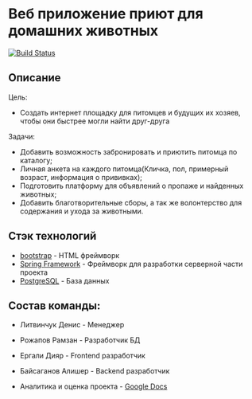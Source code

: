 # Веб приложение приют для домашних животных


[![Build Status](https://travis-ci.org/joemccann/dillinger.svg?branch=master)](https://travis-ci.org/joemccann/dillinger)

## Описание
Цель: 
- Cоздать интернет площадку для питомцев и будущих их хозяев, чтобы они быстрее могли найти друг-друга

Задачи:
- Добавить возможность забронировать и приютить питомца по каталогу;
- Личная анкета на каждого питомца(Кличка, пол, примерный возраст, информация о прививках);
- Подготовить платформу для объявлений о пропаже и найденных животных;
- Добавить благотворительные сборы, а так же волонтерство для содержания и ухода за животными.


## Стэк технологий


- [bootstrap](https://getbootstrap.com/) - HTML фреймворк
- [Spring Framework](https://spring.io/projects/spring-framework) - Фреймворк для разработки серверной части проекта
- [PostgreSQL](https://www.postgresql.org) - База данных


## Состав команды:
- Литвинчук Денис - Менеджер
- Рожапов Рамзан - Разработчик БД
- Ергали Дияр - Frontend разработчик
- Байсаганов Алишер - Backend разработчик

- Аналитика и оценка проекта - [Google Docs](https://docs.google.com/document/d/1SRsy1MeXleZJSUzGBcLxID2DwRN5u4SCSIJswNrg-pY/edit?usp=sharing)
